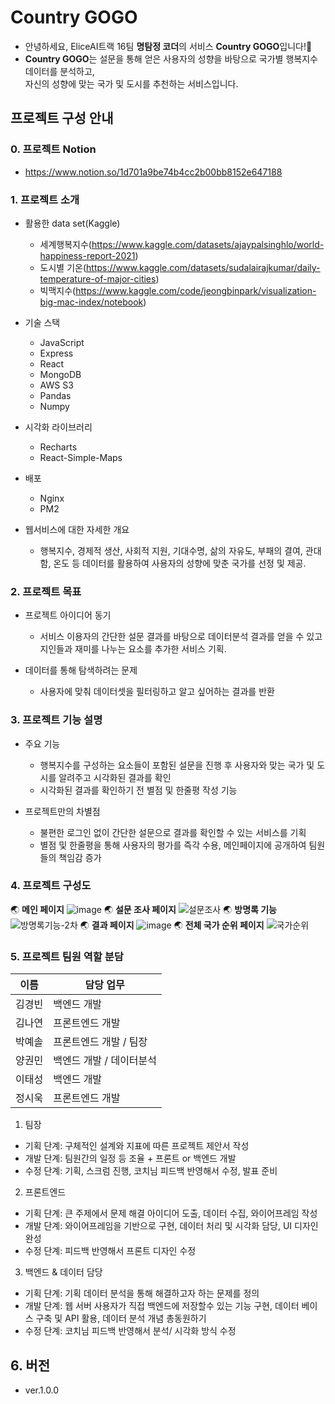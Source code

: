 # Country GOGO
- 안녕하세요, EliceAI트랙 16팀 **명탐정 코더**의 서비스 **Country GOGO**입니다!🎉
- **Country GOGO**는 설문을 통해 얻은 사용자의 성향을 바탕으로 국가별 행복지수 데이터를 분석하고,<br/>자신의 성향에 맞는 국가 및 도시를 추천하는 서비스입니다.


## 프로젝트 구성 안내

### 0. 프로젝트 Notion
  - https://www.notion.so/1d701a9be74b4cc2b00bb8152e647188

### 1. 프로젝트 소개
  - 활용한 data set(Kaggle)
    - 세계행복지수(https://www.kaggle.com/datasets/ajaypalsinghlo/world-happiness-report-2021)
    - 도시별 기온(https://www.kaggle.com/datasets/sudalairajkumar/daily-temperature-of-major-cities)
    - 빅맥지수(https://www.kaggle.com/code/jeongbinpark/visualization-big-mac-index/notebook)
    
  - 기술 스택
    - JavaScript
    - Express
    - React
    - MongoDB
    - AWS S3
    - Pandas
    - Numpy
    
  - 시각화 라이브러리
    - Recharts
    - React-Simple-Maps
  
  - 배포
    - Nginx
    - PM2
    
  - 웹서비스에 대한 자세한 개요
    - 행복지수, 경제적 생산, 사회적 지원, 기대수명, 삶의 자유도, 부패의 결여, 관대함, 온도 등 데이터를 활용하여 사용자의 성향에 맞춘 국가를 선정 및 제공.

### 2. 프로젝트 목표
  - 프로젝트 아이디어 동기
    - 서비스 이용자의 간단한 설문 결과를 바탕으로 데이터분석 결과를 얻을 수 있고 지인들과 재미를 나누는 요소를 추가한 서비스 기획.

  - 데이터를 통해 탐색하려는 문제
    - 사용자에 맞춰 데이터셋을 필터링하고 알고 싶어하는 결과를 반환

### 3. 프로젝트 기능 설명

  - 주요 기능
    - 행복지수를 구성하는 요소들이 포함된 설문을 진행 후 사용자와 맞는 국가 및 도시를 알려주고 시각화된 결과를 확인
    - 시각화된 결과를 확인하기 전 별점 및 한줄평 작성 기능

  - 프로젝트만의 차별점
    - 불편한 로그인 없이 간단한 설문으로 결과를 확인할 수 있는 서비스를 기획
    - 별점 및 한줄평을 통해 사용자의 평가를 즉각 수용, 메인페이지에 공개하여 팀원들의 책임감 증가

### 4. 프로젝트 구성도
  🌏 **메인 페이지** 
  ![image](https://user-images.githubusercontent.com/89979344/178297874-11aa17a5-1543-401f-a6e4-f0f52072eccd.png)
  🌏 **설문 조사 페이지**
  ![설문조사](https://user-images.githubusercontent.com/89979344/178298250-a69365b5-f7d1-4f58-b2fb-388ea29710a6.gif)
  🌏 **방명록 기능**
  ![방명록기능-2차](https://user-images.githubusercontent.com/89979344/178299183-7b9f0c5b-35d0-443d-aa20-9e53c47db03f.gif)
  🌏 **결과 페이지**
   ![image](https://user-images.githubusercontent.com/89979344/178299907-9ec3c244-a3a3-4dca-89de-50f921d1d1ae.png)
  🌏 **전체 국가 순위 페이지** 
   ![국가순위](https://user-images.githubusercontent.com/89979344/178300420-55d0e5c9-1471-40ef-9482-cc9360d51928.gif)


### 5. 프로젝트 팀원 역할 분담
| 이름 | 담당 업무 |
| ------ | ------ |
| 김경빈 | 백엔드 개발 |
| 김나연 | 프론트엔드 개발 |
| 박예솔 | 프론트엔드 개발 / 팀장 |
| 양권민 | 백엔드 개발 / 데이터분석|
| 이태성 | 백엔드 개발 |
| 정시욱 | 프론트엔드 개발 |

1. 팀장

- 기획 단계: 구체적인 설계와 지표에 따른 프로젝트 제안서 작성
- 개발 단계: 팀원간의 일정 등 조율 + 프론트 or 백엔드 개발
- 수정 단계: 기획, 스크럼 진행, 코치님 피드백 반영해서 수정, 발표 준비

2. 프론트엔드 

- 기획 단계: 큰 주제에서 문제 해결 아이디어 도출, 데이터 수집, 와이어프레임 작성
- 개발 단계: 와이어프레임을 기반으로 구현, 데이터 처리 및 시각화 담당, UI 디자인 완성
- 수정 단계: 피드백 반영해서 프론트 디자인 수정

 3. 백엔드 & 데이터 담당  

- 기획 단계: 기획 데이터 분석을 통해 해결하고자 하는 문제를 정의
- 개발 단계: 웹 서버 사용자가 직접 백엔드에 저장할수 있는 기능 구현, 데이터 베이스 구축 및 API 활용, 데이터 분석 개념 총동원하기
- 수정 단계: 코치님 피드백 반영해서 분석/ 시각화 방식 수정

## 6. 버전
  - ver.1.0.0
